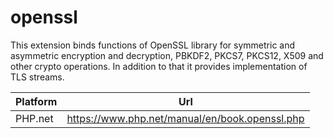 # openssl

This extension binds functions of OpenSSL library for symmetric and asymmetric encryption and decryption, PBKDF2, PKCS7, PKCS12, X509 and other crypto operations. In addition to that it provides implementation of TLS streams.

| Platform | Url                                                              |
|----------|------------------------------------------------------------------|
| PHP.net  | https://www.php.net/manual/en/book.openssl.php                   |

